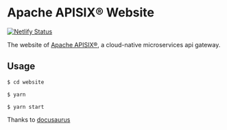 # Apache APISIX® Website

[![Netlify Status](https://api.netlify.com/api/v1/badges/35ec40f5-9ad0-4824-9fe1-6ac76b908f96/deploy-status)](https://app.netlify.com/sites/apisix/deploys)

The website of [Apache APISIX®](https://github.com/apache/apisix), a cloud-native microservices api gateway.

## Usage

```sh
$ cd website

$ yarn

$ yarn start
```

Thanks to [docusaurus](https://docusaurus.io/)
